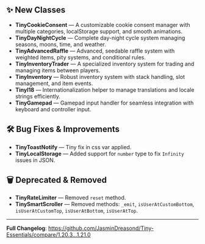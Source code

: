 ## ✨ New Classes

* **TinyCookieConsent** — A customizable cookie consent manager with multiple categories, localStorage support, and smooth animations.
* **TinyDayNightCycle** — Complete day-night cycle system managing seasons, moons, time, and weather.
* **TinyAdvancedRaffle** — Advanced, seedable raffle system with weighted items, pity systems, and conditional rules.
* **TinyInventoryTrader** — A specialized inventory system for trading and managing items between players.
* **TinyInventory** — Robust inventory system with stack handling, slot management, and item events.
* **TinyI18** — Internationalization helper to manage translations and locale strings efficiently.
* **TinyGamepad** — Gamepad input handler for seamless integration with keyboard and controller input.

## 🛠 Bug Fixes & Improvements

* **TinyToastNotify** — Tiny fix in css var applied.
* **TinyLocalStorage** — Added support for `number` type to fix `Infinity` issues in JSON.

## 🗑 Deprecated & Removed

* **TinyRateLimiter** — Removed `reset` method.
* **TinySmartScroller** — Removed methods: `_emit`, `isUserAtCustomBottom`, `isUserAtCustomTop`, `isUserAtBottom`, `isUserAtTop`.

---

**Full Changelog**: https://github.com/JasminDreasond/Tiny-Essentials/compare/1.20.3...1.21.0